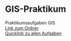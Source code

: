 <link rel="stylesheet" href="../styles.css" />
<link rel="preconnect" href="https://fonts.googleapis.com">
<link rel="preconnect" href="https://fonts.gstatic.com" crossorigin>
<link href="https://fonts.googleapis.com/css2?family=Noto+Sans+Mono:wght@300;400;700&display=swap" rel="stylesheet">
<link href="https://fonts.googleapis.com/css2?family=Noto+Sans&display=swap" rel="stylesheet">

# GIS-Praktikum
 Praktikumsaufgaben GIS <br>
    [Link zum Ordner](https://github.com/jerhos/GIS-Praktikum/tree/main/mainFolder) <br>
    [Quicklink zu allen Aufgaben](https://jerhos.github.io/GIS-Praktikum/mainFolder/exerciselist.html) <br>
